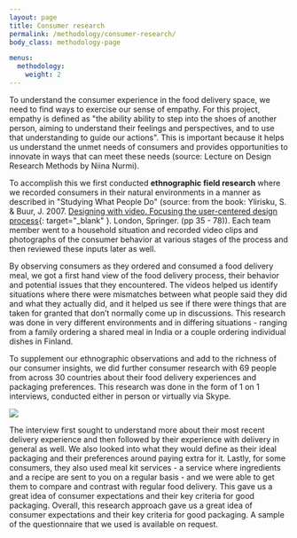 ```yaml
---
layout: page
title: Consumer research
permalink: /methodology/consumer-research/
body_class: methodology-page

menus:
  methodology:
    weight: 2
---
```


<section class="container-fluid" markdown="1">
  <div class="container" markdown="1">

To understand the consumer experience in the food delivery space, we need to find ways to exercise our sense of empathy. For this project, empathy is defined as "the ability ability to step into the shoes of another person, aiming to understand their feelings and perspectives, and to use that understanding to guide our actions". This is important because it helps us understand the unmet needs of consumers and provides opportunities to innovate in ways that can meet these needs (source: Lecture on Design Research Methods by Niina Nurmi).

To accomplish this we first conducted **ethnographic field research** where we recorded consumers in their natural environments in a manner as described in "Studying What People Do" (source: from the book: Ylirisku, S. & Buur, J. 2007. [Designing with video. Focusing the user-centered design process](https://www.springer.com/gp/book/9781846289606){: target="_blank" }. London, Springer. (pp 35 - 78)). Each team member went to a household situation and recorded video clips and photographs of the consumer behavior at various stages of the process and then reviewed these inputs later as well. 

By observing consumers as they ordered and consumed a food delivery meal, we got a first hand view of the food delivery process, their behavior and potential issues that they encountered. The videos helped us identify situations where there were mismatches between what people said they did and what they actually did, and it helped us see if there were things that are taken for granted that don’t normally come up in discussions. This research was done in very different environments and in differing situations - ranging from a family ordering a shared meal in India or a couple ordering individual dishes in Finland.

<div class="inner-gallery text-center" data-gallery="consumer-research"></div>

To supplement our ethnographic observations and add to the richness of our consumer insights, we did further consumer research with 69 people from across 30 countries about their food delivery experiences and packaging preferences. This research was done in the form of 1 on 1 interviews, conducted either in person or virtually via Skype.

![](../../assets/pictures/map.png)

The interview first sought to understand more about their most recent delivery experience and then followed by their experience with delivery in general as well. We also looked into what they would define as their ideal packaging and their preferences around paying extra for it. Lastly, for some consumers, they also used meal kit services - a service where ingredients and a recipe are sent to you on a regular basis - and we were able to get them to compare and contrast with regular food delivery.  This gave us a great idea of consumer expectations and their key criteria for good packaging. Overall, this research approach gave us a great idea of consumer expectations and their key criteria for good packaging. A sample of the questionnaire that we used is available on request.

</div>
</section>